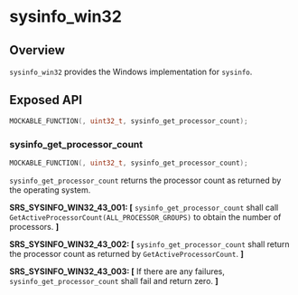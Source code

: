 # sysinfo_win32

## Overview

`sysinfo_win32` provides the Windows implementation for `sysinfo`.

## Exposed API

```c
MOCKABLE_FUNCTION(, uint32_t, sysinfo_get_processor_count);
```

### sysinfo_get_processor_count

```c
MOCKABLE_FUNCTION(, uint32_t, sysinfo_get_processor_count);
```

`sysinfo_get_processor_count` returns the processor count as returned by the operating system.

**SRS_SYSINFO_WIN32_43_001: [** `sysinfo_get_processor_count` shall call `GetActiveProcessorCount(ALL_PROCESSOR_GROUPS)` to obtain the number of processors. **]**

**SRS_SYSINFO_WIN32_43_002: [** `sysinfo_get_processor_count` shall return the processor count as returned by `GetActiveProcessorCount`. **]**

**SRS_SYSINFO_WIN32_43_003: [** If there are any failures, `sysinfo_get_processor_count` shall fail and return zero. **]**